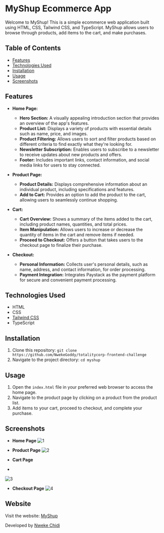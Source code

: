 # MyShup Ecommerce App

Welcome to MyShup! This is a simple ecommerce web application built using HTML, CSS, Tailwind CSS, and TypeScript. MyShup allows users to browse through products, add items to the cart, and make purchases.

## Table of Contents
- [Features](#features)
- [Technologies Used](#technologies-used)
- [Installation](#installation)
- [Usage](#usage)
- [Screenshots](#screenshots)

## Features

- **Home Page:**
  - **Hero Section:** A visually appealing introduction section that provides an overview of the app's features.
  - **Product List:** Displays a variety of products with essential details such as name, price, and images.
  - **Product Filtering:** Allows users to sort and filter products based on different criteria to find exactly what they're looking for.
  - **Newsletter Subscription:** Enables users to subscribe to a newsletter to receive updates about new products and offers.
  - **Footer:** Includes important links, contact information, and social media links for users to stay connected.

- **Product Page:**
  - **Product Details:** Displays comprehensive information about an individual product, including specifications and features.
  - **Add to Cart:** Provides an option to add the product to the cart, allowing users to seamlessly continue shopping.
  
- **Cart:**
  - **Cart Overview:** Shows a summary of the items added to the cart, including product names, quantities, and total prices.
  - **Item Manipulation:** Allows users to increase or decrease the quantity of items in the cart and remove items if needed.
  - **Proceed to Checkout:** Offers a button that takes users to the checkout page to finalize their purchase.

- **Checkout:**
  - **Personal Information:** Collects user's personal details, such as name, address, and contact information, for order processing.
  - **Payment Integration:** Integrates Paystack as the payment platform for secure and convenient payment processing.

## Technologies Used

- HTML
- CSS
- [Tailwind CSS](https://tailwindcss.com/)
- TypeScript

## Installation

1. Clone this repository: `git clone https://github.com/NwekeGoddy/totalitycorp-frontend-challenge`
2. Navigate to the project directory: `cd myshup`

## Usage

1. Open the `index.html` file in your preferred web browser to access the home page.
2. Navigate to the product page by clicking on a product from the product list.
3. Add items to your cart, proceed to checkout, and complete your purchase.

## Screenshots

- **Home Page**
![1](https://github.com/NwekeGoddy/totalitycorp-frontend-challenge/assets/95291101/67e56061-083f-43b8-b653-4394609ae568)

- **Product Page**
  ![2](https://github.com/NwekeGoddy/totalitycorp-frontend-challenge/assets/95291101/fc9d1568-a545-4fc7-9927-6bd382f769a4)


- **Cart Page**
- 
![3](https://github.com/NwekeGoddy/totalitycorp-frontend-challenge/assets/95291101/5dd3a979-611c-44b6-a73a-ad5017b706a8)


- **Checkout Page**
![4](https://github.com/NwekeGoddy/totalitycorp-frontend-challenge/assets/95291101/6f7ed7b2-dbe7-4bfb-b35b-f2ba66022013)

## Website

Visit the website: [MyShup](https://myshup.netlify.app/)

Developed by [Nweke Chidi](https://github.com/NwekeGoddy)

